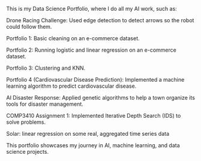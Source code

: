 This is my Data Science Portfolio, where I do all my AI work, such as:

Drone Racing Challenge: Used edge detection to detect arrows so the robot could follow them.

Portfolio 1: Basic cleaning on an e-commerce dataset.

Portfolio 2: Running logistic and linear regression on an e-commerce dataset.

Portfolio 3: Clustering and KNN.

Portfolio 4 (Cardiovascular Disease Prediction): Implemented a machine learning algorithm to predict cardiovascular disease.

AI Disaster Response: Applied genetic algorithms to help a town organize its tools for disaster management.

COMP3410 Assignment 1: Implemented Iterative Depth Search (IDS) to solve problems.

Solar: linear regression on some real, aggregated time series data

This portfolio showcases my journey in AI, machine learning, and data science projects.
